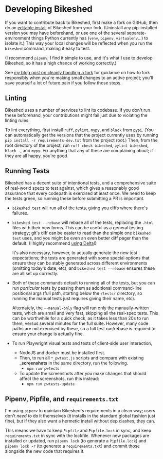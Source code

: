 Developing Bikeshed
===================

If you want to contribute back to Bikeshed,
first make a fork on GitHub,
then do an [editable install](https://tabatkins.github.io/bikeshed/#install-dev) of Bikeshed from your fork.
(Uninstall any pip-installed version you may have beforehand,
or use one of the several separate-environment things Python currently has
(`venv`, `pipenv`, `virtualenv`...)
to isolate it.)
This way your local changes will be reflected when you run the `bikeshed` command,
making it easy to test.

(I recommend `pipenv`;
I find it simple to use,
and it's what I use to develop Bikeshed,
so it has a high chance of working correctly.)

See [my blog post on cleanly handling a fork](https://www.xanthir.com/b4hf0)
for guidance on how to fork responsibly
when you're making small changes to an active project;
you'll save yourself a lot of future pain
if you follow those steps.

Linting
-------

Bikeshed uses a number of services to lint its codebase.
If you don't run these beforehand,
your contributions might fail just due to violating the linting rules.

To lint everything, first install `ruff`, `pylint`, `mypy`, and `black` from `pypi`.
(You can automatically get the versions that the project currently uses by running `pip install -r requirements-dev.txt` from the project root.)
Then, from the root directory of the project, run `ruff check bikeshed`, `pylint bikeshed`, `black .`, and `mypy`.
Fix anything that any of these are complaining about;
if they are all happy, you're good.

Running Tests
-------------

Bikeshed has a decent suite of intentional tests,
and a comprehensive suite of real-world specs to test against,
which gives a reasonably good assurance that every codepath is exercised at least once.
We need to keep the tests green,
so running these before submitting a PR is important.

* `bikeshed test` will run all of the tests,
 giving you diffs where there's failures.
* `bikeshed test --rebase` will rebase all of the tests,
    replacing the `.html` files with their new forms.
    This can be useful as a general testing strategy;
    git's diff can be easier to read than the simple one `bikeshed test` uses,
    and you might be even an even better diff pager than the default.
    (I highly recommend [using Delta](https://github.com/dandavison/delta)!)

    It's also necessary, however, to actually generate the new test expectations;
    the tests are generated with some special options
    that ensure they can be stably generated across different environments
    (omitting today's date, etc),
    and `bikeshed test --rebase` ensures these are all set up correctly.

* Both of these commands default to running all of the tests,
    but you can run *particular* tests
    by passing them as additional command-line positional args
    (full path, starting below the `/tests/` directory,
    so running the manual tests just requires giving their name, etc).

    Alternately, the `--manual-only` flag
    will run only the manually-written tests,
    which are small and very fast,
    skipping all the real-spec tests.
    This can be worthwhile for a quick check,
    as it takes less than 20s to run them,
    versus several minutes for the full suite.
    However, many code paths are not exercised by these,
    so a full test run/rebase is required to ensure your change is actually fine.

* To run Playwright visual tests and tests of client-side user interaction,
    * NodeJS and docker must be installed first.
    * Then, to run all `*_pwtest.js` scripts and compare with existing  ___screenshots__ in the same directory, run the following.
        * `npm run pwtests`
    * To update the screenshots after you make changes that should affect the screenshots, run this instead:
        * `npm run pwtests-update`

Pipenv, Pipfile, and `requirements.txt`
---------------------------------------

I'm using `pipenv` to maintain Bikeshed's requirements in a clean way;
users don't *need* to do it themselves
(it installs in the standard global fashion just fine),
but if they also want a hermetic install without dep clashes, they can.

This means we have to keep `Pipfile` and `Pipfile.lock` in sync,
and keep `requirements.txt` in sync with the lockfile.
Whenever new packages are installed or updated,
run `pipenv lock` (to generate a `Pipfile.lock`)
and `pipenv lock -r` (to generate a `requirements.txt`)
and commit those alongside the new code that requires it.
